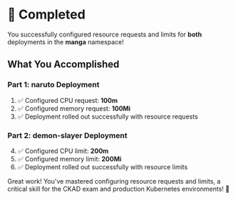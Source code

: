 # 🎉 Completed

You successfully configured resource requests and limits for **both** deployments in the **manga** namespace!

## What You Accomplished

### Part 1: naruto Deployment
1. ✅ Configured CPU request: **100m**
2. ✅ Configured memory request: **100Mi**
3. ✅ Deployment rolled out successfully with resource requests

### Part 2: demon-slayer Deployment
4. ✅ Configured CPU limit: **200m**
5. ✅ Configured memory limit: **200Mi**
6. ✅ Deployment rolled out successfully with resource limits


Great work! You've mastered configuring resource requests and limits, a critical skill for the CKAD exam and production Kubernetes environments! 🎊
